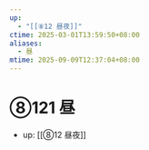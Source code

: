 ```yaml
---
up:
  - "[[⑧12 昼夜]]"
ctime: 2025-03-01T13:59:50+08:00
aliases:
  - 昼
mtime: 2025-09-09T12:37:04+08:00
---
```


# ⑧121 昼

- up: [[⑧12 昼夜]]
